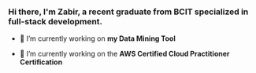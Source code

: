 ### Hi there, I'm Zabir, a recent graduate from BCIT specialized in full-stack development.

<!--
**Zabir-A/Zabir-A** is a ✨ _special_ ✨ repository because its `README.md` (this file) appears on your GitHub profile.

Here are some ideas to get you started:

- 🔭 I’m currently working on ...
- 🌱 I’m currently learning ...
- 👯 I’m looking to collaborate on ...
- 🤔 I’m looking for help with ...
- 💬 Ask me about ...
- 📫 How to reach me: ...
- 😄 Pronouns: ...
- ⚡ Fun fact: ...
-->
<!-- <h1 align="center">Hi, I'm Zabir, a recent graduate from BCIT specialized in full-stack development.</h1> -->
<!-- <h3 align="center">Full stack developer, music producer & tech enthusiast</h3> -->
<!-- <h3 align="center">A motivated developer and tech enthusiast from Canada</h3> -->

- 🔭 I’m currently working on **my Data Mining Tool**

- 🌱 I’m currently working on the **AWS Certified Cloud Practitioner Certification**

<!-- <h3 align="left">Connect with me:</h3>
<p align="left">
</p> -->
